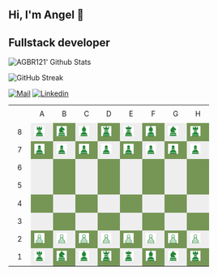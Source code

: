 ## Hi, I'm Angel 👋
## Fullstack developer

![AGBR121' Github Stats](https://github-readme-stats.vercel.app/api?username=AGBR121&hide=contribs,prs&show_icons=true&bg_color=0d1116&title_color=ce09ec&text_color=a4aacb&icon_color=007ec6)

![GitHub Streak](https://github-readme-streak-stats.herokuapp.com/?user=AGBR121&theme=dark&count_private=true&bg_color=0d1116&title_color=ce09ec&text_color=a4aacb&icon_color=007ec6)


[![Mail](https://img.shields.io/badge/-Send%20Email-black?style=for-the-badge&logo=gmail)](mailto:angel.burbano@utp.edu.co)
[![Linkedin](https://img.shields.io/badge/-LinkedIn-black?style=for-the-badge&logo=Linkedin)](https://www.linkedin.com/in/angel-gabriel-burbano-rodriguez-b26837317/)


<table style="border-collapse: collapse; margin: auto;">
    <!-- Encabezado de columnas -->
    <tr>
        <td style="width: 30px; height: 30px;"></td>
        <td style="width: 30px; height: 30px; text-align: center;">A</td>
        <td style="width: 30px; height: 30px; text-align: center;">B</td>
        <td style="width: 30px; height: 30px; text-align: center;">C</td>
        <td style="width: 30px; height: 30px; text-align: center;">D</td>
        <td style="width: 30px; height: 30px; text-align: center;">E</td>
        <td style="width: 30px; height: 30px; text-align: center;">F</td>
        <td style="width: 30px; height: 30px; text-align: center;">G</td>
        <td style="width: 30px; height: 30px; text-align: center;">H</td>
    </tr>
    <!-- Fila 8 -->
    <tr>
        <td style="width: 30px; height: 30px; text-align: center;">8</td>
        <td style="width: 30px; height: 30px; background-color: #eee;"><img src="https://raw.githubusercontent.com/timburgan/timburgan/master/chess_images/r.png" alt="Rook" style="width: 20px; height: 20px;"></td>
        <td style="width: 30px; height: 30px; background-color: #769656;"><img src="https://raw.githubusercontent.com/timburgan/timburgan/master/chess_images/n.png" alt="Knight" style="width: 20px; height: 20px;"></td>
        <td style="width: 30px; height: 30px; background-color: #eee;"><img src="https://raw.githubusercontent.com/timburgan/timburgan/master/chess_images/b.png" alt="Bishop" style="width: 20px; height: 20px;"></td>
        <td style="width: 30px; height: 30px; background-color: #769656;"><img src="https://raw.githubusercontent.com/timburgan/timburgan/master/chess_images/q.png" alt="Queen" style="width: 20px; height: 20px;"></td>
        <td style="width: 30px; height: 30px; background-color: #eee;"><img src="https://raw.githubusercontent.com/timburgan/timburgan/master/chess_images/k.png" alt="King" style="width: 20px; height: 20px;"></td>
        <td style="width: 30px; height: 30px; background-color: #769656;"><img src="https://raw.githubusercontent.com/timburgan/timburgan/master/chess_images/b.png" alt="Bishop" style="width: 20px; height: 20px;"></td>
        <td style="width: 30px; height: 30px; background-color: #eee;"><img src="https://raw.githubusercontent.com/timburgan/timburgan/master/chess_images/n.png" alt="Knight" style="width: 20px; height: 20px;"></td>
        <td style="width: 30px; height: 30px; background-color: #769656;"><img src="https://raw.githubusercontent.com/timburgan/timburgan/master/chess_images/r.png" alt="Rook" style="width: 20px; height: 20px;"></td>
    </tr>
    <!-- Fila 7 -->
    <tr>
        <td style="width: 30px; height: 30px; text-align: center;">7</td>
        <td style="width: 30px; height: 30px; background-color: #769656;"><img src="https://raw.githubusercontent.com/timburgan/timburgan/master/chess_images/p.png" alt="Pawn" style="width: 20px; height: 20px;"></td>
        <td style="width: 30px; height: 30px; background-color: #eee;"><img src="https://raw.githubusercontent.com/timburgan/timburgan/master/chess_images/p.png" alt="Pawn" style="width: 20px; height: 20px;"></td>
        <td style="width: 30px; height: 30px; background-color: #769656;"><img src="https://raw.githubusercontent.com/timburgan/timburgan/master/chess_images/p.png" alt="Pawn" style="width: 20px; height: 20px;"></td>
        <td style="width: 30px; height: 30px; background-color: #eee;"><img src="https://raw.githubusercontent.com/timburgan/timburgan/master/chess_images/p.png" alt="Pawn" style="width: 20px; height: 20px;"></td>
        <td style="width: 30px; height: 30px; background-color: #769656;"><img src="https://raw.githubusercontent.com/timburgan/timburgan/master/chess_images/p.png" alt="Pawn" style="width: 20px; height: 20px;"></td>
        <td style="width: 30px; height: 30px; background-color: #eee;"><img src="https://raw.githubusercontent.com/timburgan/timburgan/master/chess_images/p.png" alt="Pawn" style="width: 20px; height: 20px;"></td>
        <td style="width: 30px; height: 30px; background-color: #769656;"><img src="https://raw.githubusercontent.com/timburgan/timburgan/master/chess_images/p.png" alt="Pawn" style="width: 20px; height: 20px;"></td>
        <td style="width: 30px; height: 30px; background-color: #eee;"><img src="https://raw.githubusercontent.com/timburgan/timburgan/master/chess_images/p.png" alt="Pawn" style="width: 20px; height: 20px;"></td>
    </tr>
    <!-- Fila 6 -->
    <tr>
        <td style="width: 30px; height: 30px; text-align: center;">6</td>
        <td style="width: 30px; height: 30px; background-color: #eee;"></td>
        <td style="width: 30px; height: 30px; background-color: #769656;"></td>
        <td style="width: 30px; height: 30px; background-color: #eee;"></td>
        <td style="width: 30px; height: 30px; background-color: #769656;"></td>
        <td style="width: 30px; height: 30px; background-color: #eee;"></td>
        <td style="width: 30px; height: 30px; background-color: #769656;"></td>
        <td style="width: 30px; height: 30px; background-color: #eee;"></td>
        <td style="width: 30px; height: 30px; background-color: #769656;"></td>
    </tr>
    <!-- Fila 5 -->
    <tr>
        <td style="width: 30px; height: 30px; text-align: center;">5</td>
        <td style="width: 30px; height: 30px; background-color: #eee;"></td>
        <td style="width: 30px; height: 30px; background-color: #769656;"></td>
        <td style="width: 30px; height: 30px; background-color: #eee;"></td>
        <td style="width: 30px; height: 30px; background-color: #769656;"></td>
        <td style="width: 30px; height: 30px; background-color: #eee;"></td>
        <td style="width: 30px; height: 30px; background-color: #769656;"></td>
        <td style="width: 30px; height: 30px; background-color: #eee;"></td>
        <td style="width: 30px; height: 30px; background-color: #769656;"></td>
    </tr>
    <!-- Fila 4 -->
    <tr>
        <td style="width: 30px; height: 30px; text-align: center;">4</td>
        <td style="width: 30px; height: 30px; background-color: #769656;"></td>
        <td style="width: 30px; height: 30px; background-color: #eee;"></td>
        <td style="width: 30px; height: 30px; background-color: #769656;"></td>
        <td style="width: 30px; height: 30px; background-color: #eee;"></td>
        <td style="width: 30px; height: 30px; background-color: #769656;"></td>
        <td style="width: 30px; height: 30px; background-color: #eee;"></td>
        <td style="width: 30px; height: 30px; background-color: #769656;"></td>
        <td style="width: 30px; height: 30px; background-color: #eee;"></td>
    </tr>
    <!-- Fila 3 -->
    <tr>
        <td style="width: 30px; height: 30px; text-align: center;">3</td>
        <td style="width: 30px; height: 30px; background-color: #eee;"></td>
        <td style="width: 30px; height: 30px; background-color: #769656;"></td>
        <td style="width: 30px; height: 30px; background-color: #eee;"></td>
        <td style="width: 30px; height: 30px; background-color: #769656;"></td>
        <td style="width: 30px; height: 30px; background-color: #eee;"></td>
        <td style="width: 30px; height: 30px; background-color: #769656;"></td>
        <td style="width: 30px; height: 30px; background-color: #eee;"></td>
        <td style="width: 30px; height: 30px; background-color: #769656;"></td>
    </tr>
    <!-- Fila 2 -->
    <tr>
        <td style="width: 30px; height: 30px; text-align: center;">2</td>
        <td style="width: 30px; height: 30px; background-color: #769656;"><img src="https://raw.githubusercontent.com/timburgan/timburgan/master/chess_images/P.png" alt="Pawn" style="width: 20px; height: 20px;"></td>
        <td style="width: 30px; height: 30px; background-color: #eee;"><img src="https://raw.githubusercontent.com/timburgan/timburgan/master/chess_images/P.png" alt="Pawn" style="width: 20px; height: 20px;"></td>
        <td style="width: 30px; height: 30px; background-color: #769656;"><img src="https://raw.githubusercontent.com/timburgan/timburgan/master/chess_images/P.png" alt="Pawn" style="width: 20px; height: 20px;"></td>
        <td style="width: 30px; height: 30px; background-color: #eee;"><img src="https://raw.githubusercontent.com/timburgan/timburgan/master/chess_images/P.png" alt="Pawn" style="width: 20px; height: 20px;"></td>
        <td style="width: 30px; height: 30px; background-color: #769656;"><img src="https://raw.githubusercontent.com/timburgan/timburgan/master/chess_images/P.png" alt="Pawn" style="width: 20px; height: 20px;"></td>
        <td style="width: 30px; height: 30px; background-color: #eee;"><img src="https://raw.githubusercontent.com/timburgan/timburgan/master/chess_images/P.png" alt="Pawn" style="width: 20px; height: 20px;"></td>
        <td style="width: 30px; height: 30px; background-color: #769656;"><img src="https://raw.githubusercontent.com/timburgan/timburgan/master/chess_images/P.png" alt="Pawn" style="width: 20px; height: 20px;"></td>
        <td style="width: 30px; height: 30px; background-color: #eee;"><img src="https://raw.githubusercontent.com/timburgan/timburgan/master/chess_images/P.png" alt="Pawn" style="width: 20px; height: 20px;"></td>
    </tr>
    <!-- Fila 1 -->
    <tr>
        <td style="width: 30px; height: 30px; text-align: center;">1</td>
        <td style="width: 30px; height: 30px; background-color: #eee;"><img src="https://raw.githubusercontent.com/timburgan/timburgan/master/chess_images/r.png" alt="Rook" style="width: 20px; height: 20px;"></td>
        <td style="width: 30px; height: 30px; background-color: #769656;"><img src="https://raw.githubusercontent.com/timburgan/timburgan/master/chess_images/n.png" alt="Knight" style="width: 20px; height: 20px;"></td>
        <td style="width: 30px; height: 30px; background-color: #eee;"><img src="https://raw.githubusercontent.com/timburgan/timburgan/master/chess_images/b.png" alt="Bishop" style="width: 20px; height: 20px;"></td>
        <td style="width: 30px; height: 30px; background-color: #769656;"><img src="https://raw.githubusercontent.com/timburgan/timburgan/master/chess_images/q.png" alt="Queen" style="width: 20px; height: 20px;"></td>
        <td style="width: 30px; height: 30px; background-color: #eee;"><img src="https://raw.githubusercontent.com/timburgan/timburgan/master/chess_images/k.png" alt="King" style="width: 20px; height: 20px;"></td>
        <td style="width: 30px; height: 30px; background-color: #769656;"><img src="https://raw.githubusercontent.com/timburgan/timburgan/master/chess_images/b.png" alt="Bishop" style="width: 20px; height: 20px;"></td>
        <td style="width: 30px; height: 30px; background-color: #eee;"><img src="https://raw.githubusercontent.com/timburgan/timburgan/master/chess_images/n.png" alt="Knight" style="width: 20px; height: 20px;"></td>
        <td style="width: 30px; height: 30px; background-color: #769656;"><img src="https://raw.githubusercontent.com/timburgan/timburgan/master/chess_images/r.png" alt="Rook" style="width: 20px; height: 20px;"></td>
    </tr>
</table>


<!--
**AGBR121/AGBR121** is a ✨ _special_ ✨ repository because its `README.md` (this file) appears on your GitHub profile.

Here are some ideas to get you started:

- 🔭 I’m currently working on ...
- 🌱 I’m currently learning ...
- 👯 I’m looking to collaborate on ...
- 🤔 I’m looking for help with ...
- 💬 Ask me about ...
- 📫 How to reach me: ...
- 😄 Pronouns: ...
- ⚡ Fun fact: ...
-->
